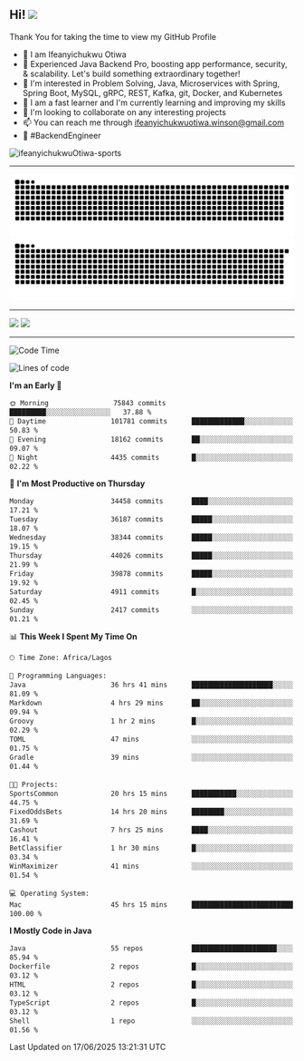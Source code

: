 <!-- BLOG-POST-LIST:START --><!-- BLOG-POST-LIST:END -->

## Hi! <img src="https://media.giphy.com/media/hvRJCLFzcasrR4ia7z/giphy.gif" width="4%"> 

Thank You for taking the time to view my GitHub Profile

- 👋 I am Ifeanyichukwu Otiwa
- 🚀 Experienced Java Backend Pro, boosting app performance, security, & scalability. Let's build something extraordinary together!
- 👀 I'm interested in Problem Solving, Java, Microservices with Spring, Spring Boot, MySQL, gRPC, REST, Kafka, git, Docker, and Kubernetes
- 🌱 I am a fast learner and I'm currently learning and improving my skills
- 💞️ I'm looking to collaborate on any interesting projects
- 📫 You can reach me through ifeanyichukwuotiwa.winson@gmail.com
- 🚀 #BackendEngineer

<p align="left" marginTop="10px"> <img src="https://komarev.com/ghpvc/?username=ifeanyichukwuOtiwa-sports&label=Profile%20views&color=0e75b6&style=for-the-badge" alt="ifeanyichukwuOtiwa-sports" /> </p>

***

<!--🐍📈SNAKEGRAPH / 🌐WEBSITE: https://github.com/Platane/snk -->
![github contribution grid snake animation](https://raw.githubusercontent.com/ifeanyichukwuOtiwa-sports/ifeanyichukwuOtiwa-sports/output/github-contribution-grid-snake-dark.svg#gh-dark-mode-only)![github contribution grid snake animation](https://raw.githubusercontent.com/ifeanyichukwuOtiwa-sports/ifeanyichukwuOtiwa-sports/output/github-contribution-grid-snake.svg#gh-light-mode-only)

***

<p float="left">
  <img float="left" src="https://github-readme-stats.vercel.app/api?username=ifeanyichukwuOtiwa-sports&count_private=true&include_all_commits=true&theme=react&show_icons=true" />
  <img float="right" src="https://github-readme-stats.vercel.app/api/top-langs/?username=ifeanyichukwuOtiwa-sports&layout=compact&show_icons=true&theme=react" /> 
</p>

***



<!--START_SECTION:waka-->
![Code Time](http://img.shields.io/badge/Code%20Time-3%2C840%20hrs%2045%20mins-blue)

![Lines of code](https://img.shields.io/badge/From%20Hello%20World%20I%27ve%20Written-53.8%20million%20lines%20of%20code-blue)

**I'm an Early 🐤** 

```text
🌞 Morning                75843 commits       █████████░░░░░░░░░░░░░░░░   37.88 % 
🌆 Daytime                101781 commits      █████████████░░░░░░░░░░░░   50.83 % 
🌃 Evening                18162 commits       ██░░░░░░░░░░░░░░░░░░░░░░░   09.07 % 
🌙 Night                  4435 commits        █░░░░░░░░░░░░░░░░░░░░░░░░   02.22 % 
```
📅 **I'm Most Productive on Thursday** 

```text
Monday                   34458 commits       ████░░░░░░░░░░░░░░░░░░░░░   17.21 % 
Tuesday                  36187 commits       █████░░░░░░░░░░░░░░░░░░░░   18.07 % 
Wednesday                38344 commits       █████░░░░░░░░░░░░░░░░░░░░   19.15 % 
Thursday                 44026 commits       █████░░░░░░░░░░░░░░░░░░░░   21.99 % 
Friday                   39878 commits       █████░░░░░░░░░░░░░░░░░░░░   19.92 % 
Saturday                 4911 commits        █░░░░░░░░░░░░░░░░░░░░░░░░   02.45 % 
Sunday                   2417 commits        ░░░░░░░░░░░░░░░░░░░░░░░░░   01.21 % 
```


📊 **This Week I Spent My Time On** 

```text
🕑︎ Time Zone: Africa/Lagos

💬 Programming Languages: 
Java                     36 hrs 41 mins      ████████████████████░░░░░   81.09 % 
Markdown                 4 hrs 29 mins       ██░░░░░░░░░░░░░░░░░░░░░░░   09.94 % 
Groovy                   1 hr 2 mins         █░░░░░░░░░░░░░░░░░░░░░░░░   02.29 % 
TOML                     47 mins             ░░░░░░░░░░░░░░░░░░░░░░░░░   01.75 % 
Gradle                   39 mins             ░░░░░░░░░░░░░░░░░░░░░░░░░   01.44 % 

🐱‍💻 Projects: 
SportsCommon             20 hrs 15 mins      ███████████░░░░░░░░░░░░░░   44.75 % 
FixedOddsBets            14 hrs 20 mins      ████████░░░░░░░░░░░░░░░░░   31.69 % 
Cashout                  7 hrs 25 mins       ████░░░░░░░░░░░░░░░░░░░░░   16.41 % 
BetClassifier            1 hr 30 mins        █░░░░░░░░░░░░░░░░░░░░░░░░   03.34 % 
WinMaximizer             41 mins             ░░░░░░░░░░░░░░░░░░░░░░░░░   01.54 % 

💻 Operating System: 
Mac                      45 hrs 15 mins      █████████████████████████   100.00 % 
```

**I Mostly Code in Java** 

```text
Java                     55 repos            █████████████████████░░░░   85.94 % 
Dockerfile               2 repos             █░░░░░░░░░░░░░░░░░░░░░░░░   03.12 % 
HTML                     2 repos             █░░░░░░░░░░░░░░░░░░░░░░░░   03.12 % 
TypeScript               2 repos             █░░░░░░░░░░░░░░░░░░░░░░░░   03.12 % 
Shell                    1 repo              ░░░░░░░░░░░░░░░░░░░░░░░░░   01.56 % 
```




 Last Updated on 17/06/2025 13:21:31 UTC
<!--END_SECTION:waka-->

<!--
<p align="center">
![trophy](https://github-profile-trophy.vercel.app/?username=ifeanyichukwuOtiwa-sports&theme=onedark) (https://github.com/ryo-ma/github-profile-trophy)
</p>
-->

<!---
ifeanyi-otiwa/ifeanyi-otiwa is a ✨ special ✨ repository because its `README.md` (this file) appears on your GitHub profile.
You can click the Preview link to take a look at your changes.
--->
